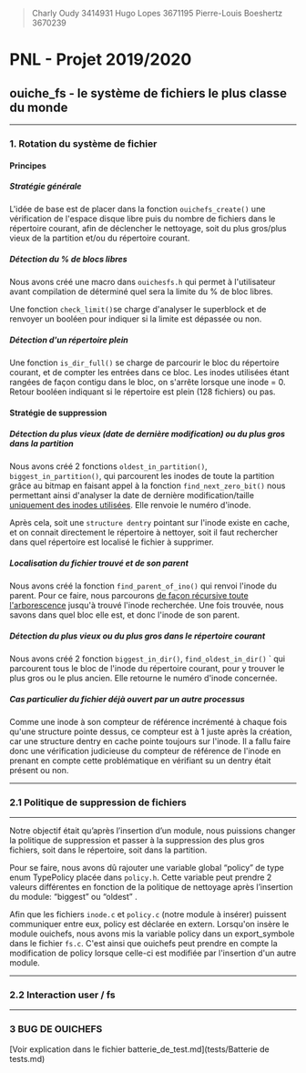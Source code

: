> Charly Oudy 3414931
> Hugo Lopes 3671195
> Pierre-Louis Boeshertz 3670239

# PNL - Projet 2019/2020

## ouiche_fs - le système de fichiers le plus classe du monde

---

### 1. Rotation du système de fichier

#### Principes

##### Stratégie générale

L'idée de base est de placer dans la fonction `ouichefs_create()` une vérification de l'espace disque libre puis du nombre de fichiers dans le répertoire courant, afin de déclencher le nettoyage, soit du plus gros/plus vieux de la partition et/ou du répertoire courant.

##### Détection du % de blocs libres

Nous avons créé une macro dans `ouichesfs.h` qui permet à l'utilisateur avant compilation de déterminé quel sera la limite du % de bloc libres.

Une fonction `check_limit()`se charge d'analyser le superblock et de renvoyer un booléen pour indiquer si la limite est dépassée ou non.

##### Détection d'un répertoire plein

Une fonction `is_dir_full()` se charge de parcourir le bloc du répertoire courant, et de compter les entrées dans ce bloc. Les inodes utilisées étant rangées de façon contigu dans le bloc, on s'arrête lorsque une inode = 0. Retour booléen indiquant si le répertoire est plein (128 fichiers) ou pas.

#### Stratégie de suppression

##### Détection du plus vieux (date de dernière modification) ou du plus gros dans la partition

Nous avons créé 2 fonctions `oldest_in_partition()`,  `biggest_in_partition()`, qui parcourent les inodes de toute la partition grâce au bitmap en faisant appel à la fonction `find_next_zero_bit()` nous permettant ainsi d'analyser la date de dernière modification/taille <u>uniquement des inodes utilisées</u>. Elle renvoie le numéro d'inode.

Après cela, soit une `structure dentry` pointant sur l'inode existe en cache, et on connait directement le répertoire à nettoyer, soit il faut rechercher dans quel répertoire est localisé le fichier à supprimer.

##### Localisation du fichier trouvé et de son parent

Nous avons créé la fonction `find_parent_of_ino()` qui renvoi l'inode du parent. Pour ce faire, nous parcourons <u>de façon récursive toute l'arborescence</u> jusqu'à trouvé l'inode recherchée. Une fois trouvée, nous savons dans quel bloc elle est, et donc l'inode de son parent.

##### Détection du plus vieux ou du plus gros dans le répertoire courant

Nous avons créé 2 fonction `biggest_in_dir()`, `find_oldest_in_dir()` ` qui parcourent tous le bloc de l'inode du répertoire courant, pour y trouver le plus gros ou le plus ancien. Elle retourne le numéro d'inode concernée.

##### Cas particulier du fichier déjà ouvert par un autre processus

Comme une inode à son compteur de référence incrémenté à chaque fois qu'une structure pointe dessus, ce compteur est à 1 juste après la création, car une structure dentry en cache pointe toujours sur l'inode. Il a fallu faire donc une vérification judicieuse du compteur de référence de l'inode en prenant en compte cette problématique en vérifiant su un dentry était présent ou non.

---

### 2.1 Politique de suppression de fichiers

---
Notre objectif était qu’après l’insertion d’un module, nous puissions changer la politique de suppression et passer à la suppression des plus gros fichiers, soit dans le répertoire, soit dans la partition.

Pour se faire, nous avons dû rajouter une variable global “policy” de type enum TypePolicy placée dans `policy.h`. Cette variable peut prendre 2 valeurs différentes en fonction de la politique de nettoyage après l’insertion du module: “biggest” ou “oldest” .

Afin que les fichiers `inode.c` et `policy.c` (notre module à insérer) puissent communiquer entre eux, policy est déclarée en extern.
Lorsqu'on insère le module ouichefs, nous avons mis la variable policy dans un export_symbole dans le fichier `fs.c`. C'est ainsi que ouichefs peut prendre en compte la modification de policy lorsque celle-ci est modifiée par l'insertion d'un autre module.

---

### 2.2 Interaction user / fs

---

### 3 BUG DE OUICHEFS

[Voir explication dans le fichier batterie_de_test.md](tests/Batterie de tests.md)
